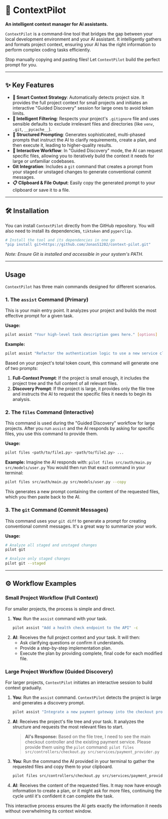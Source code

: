# 🚀 ContextPilot

**An intelligent context manager for AI assistants.**

`ContextPilot` is a command-line tool that bridges the gap between your local development environment and your AI assistant. It intelligently gathers and formats project context, ensuring your AI has the right information to perform complex coding tasks efficiently.

Stop manually copying and pasting files\! Let `ContextPilot` build the perfect prompt for you.

-----

## ✨ Key Features

  * **🤖 Smart Context Strategy**: Automatically detects project size. It provides the full project context for small projects and initiates an interactive "Guided Discovery" session for large ones to avoid token limits.
  * **🧠 Intelligent Filtering**: Respects your project's `.gitignore` file and uses sensible defaults to exclude irrelevant files and directories (like `venv`, `.git`, `__pycache__`).
  * **📝 Structured Prompting**: Generates sophisticated, multi-phased prompts that instruct the AI to clarify requirements, create a plan, and then execute it, leading to higher-quality results.
  * **💬 Interactive Workflow**: In "Guided Discovery" mode, the AI can request specific files, allowing you to iteratively build the context it needs for large or unfamiliar codebases.
  * **Git Integration**: Includes a `git` command that creates a prompt from your staged or unstaged changes to generate conventional commit messages.
  * **📋 Clipboard & File Output**: Easily copy the generated prompt to your clipboard or save it to a file.

-----

## 🛠️ Installation

You can install `ContextPilot` directly from the GitHub repository. You will also need to install its dependencies, `tiktoken` and `pyperclip`.

```bash
# Install the tool and its dependencies in one go
"pip install git+https://github.com/JonasS1202/context-pilot.git"
```

*Note: Ensure Git is installed and accessible in your system's PATH.*

-----

## Usage

`ContextPilot` has three main commands designed for different scenarios.

### 1\. The `assist` Command (Primary)

This is your main entry point. It analyzes your project and builds the most effective prompt for a given task.

**Usage:**

```bash
pilot assist "Your high-level task description goes here." [options]
```

**Example:**

```bash
pilot assist "Refactor the authentication logic to use a new service class." --ext .py .toml
```

Based on your project's total token count, this command will generate one of two prompts:

1.  **Full-Context Prompt**: If the project is small enough, it includes the project tree and the full content of all relevant files.
2.  **Discovery Prompt**: If the project is large, it provides only the file tree and instructs the AI to request the specific files it needs to begin its analysis.

### 2\. The `files` Command (Interactive)

This command is used during the "Guided Discovery" workflow for large projects. After you run `assist` and the AI responds by asking for specific files, you use this command to provide them.

**Usage:**

```bash
pilot files <path/to/file1.py> <path/to/file2.py> ...
```

**Example:**
Imagine the AI responds with: `pilot files src/auth/main.py src/models/user.py`
You would then run that exact command in your terminal:

```bash
pilot files src/auth/main.py src/models/user.py --copy
```

This generates a new prompt containing the content of the requested files, which you then paste back to the AI.

### 3\. The `git` Command (Commit Messages)

This command uses your `git diff` to generate a prompt for creating conventional commit messages. It's a great way to summarize your work.

**Usage:**

```bash
# Analyze all staged and unstaged changes
pilot git

# Analyze only staged changes
pilot git --staged
```

-----

## ⚙️ Workflow Examples

### Small Project Workflow (Full Context)

For smaller projects, the process is simple and direct.

1.  **You**: Run the `assist` command with your task.
    ```bash
    pilot assist "Add a health check endpoint to the API" -c
    ```
2.  **AI**: Receives the full project context and your task. It will then:
      * Ask clarifying questions or confirm it understands.
      * Provide a step-by-step implementation plan.
      * Execute the plan by providing complete, final code for each modified file.

### Large Project Workflow (Guided Discovery)

For larger projects, `ContextPilot` initiates an interactive session to build context gradually.

1.  **You**: Run the `assist` command. `ContextPilot` detects the project is large and generates a discovery prompt.

    ```bash
    pilot assist "Integrate a new payment gateway into the checkout process" -c
    ```

2.  **AI**: Receives the project's file tree and your task. It analyzes the structure and requests the most relevant files to start.

    > **AI's Response:** Based on the file tree, I need to see the main checkout controller and the existing payment service. Please provide them using the `pilot` command:
    > `pilot files src/controllers/checkout.py src/services/payment_provider.py`

3.  **You**: Run the command the AI provided in your terminal to gather the requested files and copy them to your clipboard.

    ```bash
    pilot files src/controllers/checkout.py src/services/payment_provider.py -c
    ```

4.  **AI**: Receives the content of the requested files. It may now have enough information to create a plan, or it might ask for more files, continuing the cycle until it's confident it can complete the task.

This interactive process ensures the AI gets exactly the information it needs without overwhelming its context window.
